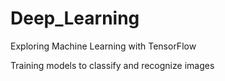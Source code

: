 # Deep_Learning

Exploring Machine Learning with TensorFlow

Training models to classify and recognize images
